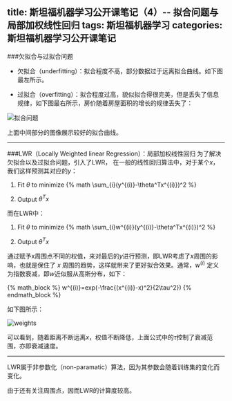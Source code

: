 title: 斯坦福机器学习公开课笔记（4）-- 拟合问题与局部加权线性回归
tags: 斯坦福机器学习
categories: 斯坦福机器学习公开课笔记
----
###欠拟合与过拟合问题

* 欠拟合（underfitting）：拟合程度不高，部分数据过于远离拟合曲线。如下图最左所示。

* 过拟合（overfitting）：拟合程度过高，貌似拟合得很完美，但是丢失了信息规律，如下图最右所示，房价随着房屋面积的增长的规律丢失了：

![拟合问题](http://7pulhb.com1.z0.glb.clouddn.com/ml-subbandfitting.png)

上面中间部分的图像展示较好的拟合曲线。
*************************************************************
###LWR（Locally Weighted linear Regression）：局部加权线性回归
为了解决欠拟合以及过拟合问题，引入了LWR，
在一般的线性回归算法中，对于某个$x$，我们这样预测其对应的$y$：

1. Fit $\theta$ to minimize {% math \sum_{i}(y^{(i)}-\theta^Tx^{(i)})^2 %}

2. Output $\theta^Tx$

而在LWR中：

1. Fit $\theta$ to minimize {% math \sum_{i}w^{(i)}(y^{(i)}-\theta^Tx^{(i)})^2 %}

2. Output $\theta^Tx$

通过赋予x周围点不同的权值，来对最后的$y$进行预测，即LWR考虑了$x$周围的影响，也就是保住了 $x$ 周围的趋势，这样就带来了更好拟合效果。通常，$w^{(i)}$ 定义为指数衰减，即$w$近似服从高斯分布，如下：

{% math_block %}
w^{(i)}=exp(-\frac{(x^{(i)}-x)^2}{2\tau^2})
{% endmath_block %}

如下图所示：

![weights](http://7pulhb.com1.z0.glb.clouddn.com/ml-subband权值分布.jpg)

可以看到，随着距离不断远离$x$，权值不断降低，上面公式中的$\tau$控制了衰减范围，亦即衰减速度。
****************************************************************
LWR属于非参数化（non-paramatic）算法，因为其参数会随着训练集的变化而变化。

由于还有关注周围点，因而LWR的计算度较高。